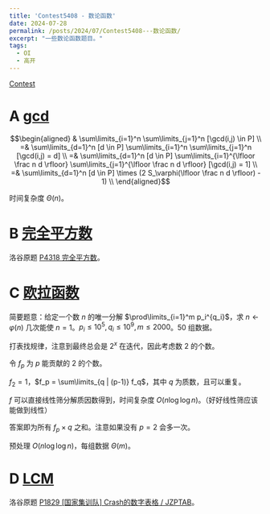 ```yaml
---
title: 'Contest5408 - 数论函数'
date: 2024-07-28
permalink: /posts/2024/07/Contest5408---数论函数/
excerpt: "一些数论函数题目。"
tags:
  - OI
  - 高开
---
```


[Contest](https://www.xmoj.tech/contest.php?cid=5408)

# A [gcd](https://www.xmoj.tech/problem.php?id=2400)

$$\begin{aligned}
    & \sum\limits_{i=1}^n \sum\limits_{j=1}^n [\gcd(i,j) \in P] \\
    =& \sum\limits_{d=1}^n [d \in P] \sum\limits_{i=1}^n \sum\limits_{j=1}^n [\gcd(i,j) = d] \\
    =& \sum\limits_{d=1}^n [d \in P] \sum\limits_{i=1}^{\lfloor \frac n d \rfloor} \sum\limits_{j=1}^{\lfloor \frac n d \rfloor} [\gcd(i,j) = 1] \\
    =& \sum\limits_{d=1}^n [d \in P] \times (2 S_\varphi(\lfloor \frac n d \rfloor) - 1) \\
\end{aligned}$$

时间复杂度 $\Theta(n)$。

# B [完全平方数](https://www.xmoj.tech/problem.php?id=2869)

洛谷原题 [P4318 完全平方数](https://www.luogu.com.cn/problem/P4318)。

# C [欧拉函数](https://www.xmoj.tech/problem.php?id=2870)

简要题意：给定一个数 $n$ 的唯一分解 $\prod\limits_{i=1}^m p_i^{q_i}$，求 $n \leftarrow \varphi(n)$ 几次能使 $n = 1$。$p_i \le 10^5, q_i \le 10^9, m \le 2000$。$50$ 组数据。

打表找规律，注意到最终总会是 $2^x$ 在迭代，因此考虑数 $2$ 的个数。

令 $f_p$ 为 $p$ 能贡献的 $2$ 的个数。

$f_2 = 1$，$f_p = \sum\limits_{q | (p-1)} f_q$，其中 $q$ 为质数，且可以重复。

$f$ 可以直接线性筛分解质因数得到，时间复杂度 $O(n \log \log n)$。（好好线性筛应该能做到线性）

答案即为所有 $f_p \times q$ 之和。注意如果没有 $p=2$ 会多一次。

预处理 $O(n \log \log n)$，每组数据 $\Theta(m)$。

# D [LCM](https://www.xmoj.tech/problem.php?id=2867)

洛谷原题 [P1829 [国家集训队] Crash的数字表格 / JZPTAB](https://www.luogu.com.cn/problem/P1829)。